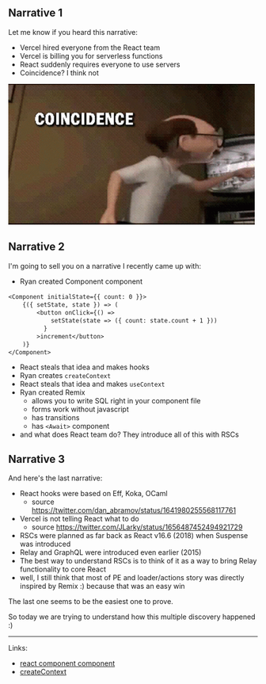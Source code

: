 ## Narrative 1

Let me know if you heard this narrative:

- Vercel hired everyone from the React team
- Vercel is billing you for serverless functions
- React suddenly requires everyone to use servers
- Coincidence? I think not

![Coincidence? I think not](./coinsidence.gif)

## Narrative 2

I'm going to sell you on a narrative I recently came up with:

- Ryan created Component component

```
<Component initialState={{ count: 0 }}>
    {({ setState, state }) => (
        <button onClick={() =>
            setState(state => ({ count: state.count + 1 }))
          }
        >increment</button>
    )}
</Component>
```

- React steals that idea and makes hooks
- Ryan creates `createContext`
- React steals that idea and makes `useContext`
- Ryan created Remix
  - allows you to write SQL right in your component file
  - forms work without javascript
  - has transitions
  - has `<Await>` component
- and what does React team do? They introduce all of this with RSCs

## Narrative 3

And here's the last narrative:

- React hooks were based on Eff, Koka, OCaml
  - source https://twitter.com/dan_abramov/status/1641980255568117761
- Vercel is not telling React what to do
  - source https://twitter.com/JLarky/status/1656487452494921729
- RSCs were planned as far back as React v16.6 (2018) when Suspense was introduced
- Relay and GraphQL were introduced even earlier (2015)
- The best way to understand RSCs is to think of it as a way to bring Relay functionality to core React
- well, I still think that most of PE and loader/actions story was directly inspired by Remix :) because that was an easy win

The last one seems to be the easiest one to prove.

So today we are trying to understand how this multiple discovery happened :)

<!-- Well, just about RSCs, I'm not going into Component component 😂 -->

---

Links:

- [react component component](https://www.npmjs.com/package/react-component-component)
- [createContext](https://www.npmjs.com/package/react-broadcast)
